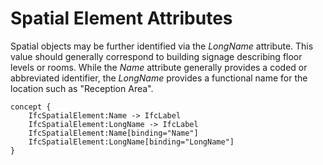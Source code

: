 Spatial Element Attributes
==========================

Spatial objects may be further identified via the _LongName_ attribute. This value should generally correspond to building signage describing floor levels or rooms. While the _Name_ attribute generally provides a coded or abbreviated identifier, the _LongName_ provides a functional name for the location such as "Reception Area".

```
concept {
    IfcSpatialElement:Name -> IfcLabel
    IfcSpatialElement:LongName -> IfcLabel
    IfcSpatialElement:Name[binding="Name"]
    IfcSpatialElement:LongName[binding="LongName"]
}
```
